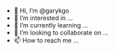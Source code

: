 - 👋 Hi, I’m @garykgo
- 👀 I’m interested in ...
- 🌱 I’m currently learning ...
- 💞️ I’m looking to collaborate on ...
- 📫 How to reach me ...

<!---
garykgo/garykgo is a ✨ special ✨ repository because its `README.md` (this file) appears on your GitHub profile.
You can click the Preview link to take a look at your changes.
--->
